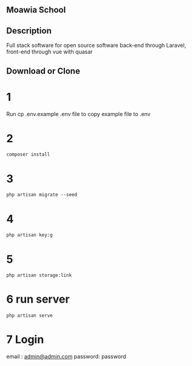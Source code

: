 
## Moawia School  

## Description 
Full stack software for open source software back-end through Laravel, front-end through vue with quasar


## Download or Clone
# 1
Run cp .env.example .env file to copy example file to .env
# 2
 ```
composer install
```
# 3
```
php artisan migrate --seed
```
# 4
```
php artisan key:g
```
# 5 

```
php artisan storage:link
```
# 6 run server
```
php artisan serve
```

# 7 Login
email : admin@admin.com
password: password